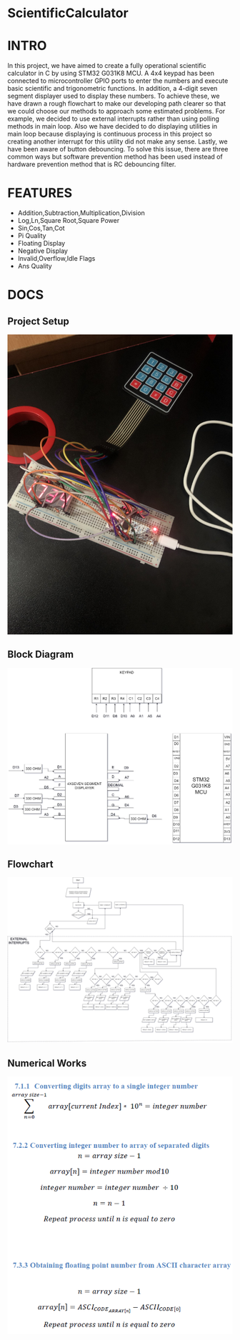 # ScientificCalculator

# INTRO
In this project, we have aimed to create a fully operational scientific calculator in C by using STM32 G031K8 MCU.
A 4x4 keypad has been connected to microcontroller GPIO ports to enter the numbers and execute basic scientific and trigonometric functions.
In addition, a 4-digit seven segment displayer used to display these numbers.
To achieve these, we have drawn a rough flowchart to make our developing path clearer so that we could choose our methods to approach some estimated problems.
For example, we decided to use external interrupts rather than using polling methods in main loop.
Also we have decided to do displaying utilities in main loop because displaying is continuous process in this project so creating another interrupt for this utility did not make any sense.
Lastly, we have been aware of button debouncing. To solve this issue, there are three common ways but software prevention method has been used instead of hardware prevention method that is RC debouncing filter.

# FEATURES
- Addition,Subtraction,Multiplication,Division
- Log,Ln,Square Root,Square Power
- Sin,Cos,Tan,Cot
- Pi Quality
- Floating Display
- Negative Display
- Invalid,Overflow,Idle Flags
- Ans Quality

# DOCS

## Project Setup
![project setup](https://github.com/aykutshahin/ScientificCalculator/blob/main/docs/project_setup.jpg)

## Block Diagram
![block diagram](https://github.com/aykutshahin/ScientificCalculator/blob/main/docs/blockdiagram.jpg)

## Flowchart
![flowchart](https://github.com/aykutshahin/ScientificCalculator/blob/main/docs/flowchart.jpg)

## Numerical Works
![numerical works](https://github.com/aykutshahin/ScientificCalculator/blob/main/docs/numerical_works.png)

